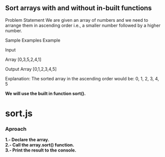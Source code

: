 ## Sort arrays with and without in-built functions
Problem Statement
We are given an array of numbers and we need to arrange them in ascending order i.e., a smaller number followed by a higher number.

Sample Examples
Example

Input

Array [0,3,5,2,4,1]

Output
Array [0,1,2,3,4,5]

 
Explanation: The sorted array in the ascending order would be: 0, 1, 2, 3, 4, 5

<b>We will use the built in function sort().<b/>
# sort.js
### Aproach
1.- Declare the array. <br/>
2.- Call the array.sort() function. <br/>
3.- Print the result to the console. <br/>

